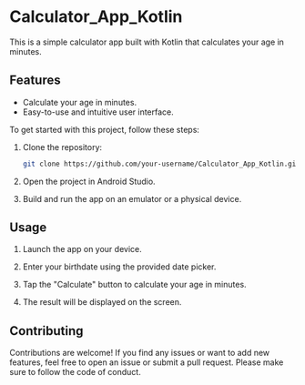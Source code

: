 # Calculator_App_Kotlin

This is a simple calculator app built with Kotlin that calculates your age in minutes.

## Features

- Calculate your age in minutes.
- Easy-to-use and intuitive user interface.

To get started with this project, follow these steps:

1. Clone the repository:

   ```bash
   git clone https://github.com/your-username/Calculator_App_Kotlin.git
2. Open the project in Android Studio.

3. Build and run the app on an emulator or a physical device.

## Usage
1. Launch the app on your device.

2. Enter your birthdate using the provided date picker.

3. Tap the "Calculate" button to calculate your age in minutes.

4. The result will be displayed on the screen.

## Contributing
Contributions are welcome! If you find any issues or want to add new features, feel free to open an issue or submit a pull request.
Please make sure to follow the code of conduct.
